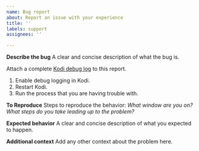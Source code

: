 ```yaml
---
name: Bug report
about: Report an issue with your experience
title: ''
labels: support
assignees: ''

---
```


**Describe the bug**
A clear and concise description of what the bug is.

Attach a complete [Kodi debug log](https://kodi.wiki/view/Log_file) to this report.
1. Enable debug logging in Kodi.
2. Restart Kodi.
3. Run the process that you are having trouble with.

**To Reproduce**
Steps to reproduce the behavior: _What window are you on? What steps do you take leading up to the problem?_

**Expected behavior**
A clear and concise description of what you expected to happen.

**Additional context**
Add any other context about the problem here.
